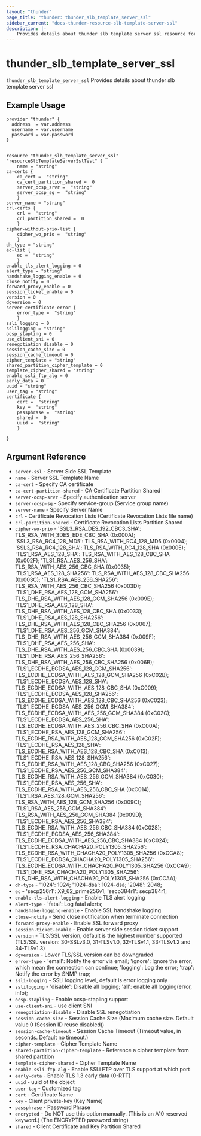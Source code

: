 ```yaml
---
layout: "thunder"
page_title: "thunder: thunder_slb_template_server_ssl"
sidebar_current: "docs-thunder-resource-slb-template-server-ssl"
description: |-
    Provides details about thunder slb template server ssl resource for A10
---
```


# thunder\_slb\_template\_server\_ssl

`thunder_slb_template_server_ssl` Provides details about thunder slb template server ssl
## Example Usage


```hcl
provider "thunder" {
  address  = var.address
  username = var.username
  password = var.password
}


resource "thunder_slb_template_server_ssl" "resourceSlbTemplateServerSslTest" {
	name = "string"
ca-certs {   
	ca_cert =  "string" 
	ca_cert_partition_shared =  0 
	server_ocsp_srvr =  "string" 
	server_ocsp_sg =  "string" 
	}
server_name = "string"
crl-certs {   
	crl =  "string" 
	crl_partition_shared =  0 
	}
cipher-without-prio-list {   
	cipher_wo_prio =  "string" 
	}
dh_type = "string"
ec-list {   
	ec =  "string" 
	}
enable_tls_alert_logging = 0
alert_type = "string"
handshake_logging_enable = 0
close_notify = 0
forward_proxy_enable = 0
session_ticket_enable = 0
version = 0
dgversion = 0
server-certificate-error {   
	error_type =  "string" 
	}
ssli_logging = 0
sslilogging = "string"
ocsp_stapling = 0
use_client_sni = 0
renegotiation_disable = 0
session_cache_size = 0
session_cache_timeout = 0
cipher_template = "string"
shared_partition_cipher_template = 0
template_cipher_shared = "string"
enable_ssli_ftp_alg = 0
early_data = 0
uuid = "string"
user_tag = "string"
certificate {  
 	cert =  "string" 
	key =  "string" 
	passphrase =  "string" 
	shared =  0 
	uuid =  "string" 
	}
 
}

```

## Argument Reference

* `server-ssl` - Server Side SSL Template
* `name` - Server SSL Template Name
* `ca-cert` - Specify CA certificate
* `ca-cert-partition-shared` - CA Certificate Partition Shared
* `server-ocsp-srvr` - Specify authentication server
* `server-ocsp-sg` - Specify service-group (Service group name)
* `server-name` - Specify Server Name
* `crl` - Certificate Revocation Lists (Certificate Revocation Lists file name)
* `crl-partition-shared` - Certificate Revocation Lists Partition Shared
* `cipher-wo-prio` - 'SSL3_RSA_DES_192_CBC3_SHA': TLS_RSA_WITH_3DES_EDE_CBC_SHA (0x000A); 'SSL3_RSA_RC4_128_MD5': TLS_RSA_WITH_RC4_128_MD5 (0x0004); 'SSL3_RSA_RC4_128_SHA': TLS_RSA_WITH_RC4_128_SHA (0x0005); 'TLS1_RSA_AES_128_SHA': TLS_RSA_WITH_AES_128_CBC_SHA (0x002F); 'TLS1_RSA_AES_256_SHA': TLS_RSA_WITH_AES_256_CBC_SHA (0x0035); 'TLS1_RSA_AES_128_SHA256': TLS_RSA_WITH_AES_128_CBC_SHA256 (0x003C); 'TLS1_RSA_AES_256_SHA256': TLS_RSA_WITH_AES_256_CBC_SHA256 (0x003D); 'TLS1_DHE_RSA_AES_128_GCM_SHA256': TLS_DHE_RSA_WITH_AES_128_GCM_SHA256 (0x009E); 'TLS1_DHE_RSA_AES_128_SHA': TLS_DHE_RSA_WITH_AES_128_CBC_SHA (0x0033); 'TLS1_DHE_RSA_AES_128_SHA256': TLS_DHE_RSA_WITH_AES_128_CBC_SHA256 (0x0067); 'TLS1_DHE_RSA_AES_256_GCM_SHA384': TLS_DHE_RSA_WITH_AES_256_GCM_SHA384 (0x009F); 'TLS1_DHE_RSA_AES_256_SHA': TLS_DHE_RSA_WITH_AES_256_CBC_SHA (0x0039); 'TLS1_DHE_RSA_AES_256_SHA256': TLS_DHE_RSA_WITH_AES_256_CBC_SHA256 (0x006B); 'TLS1_ECDHE_ECDSA_AES_128_GCM_SHA256': TLS_ECDHE_ECDSA_WITH_AES_128_GCM_SHA256 (0xC02B); 'TLS1_ECDHE_ECDSA_AES_128_SHA': TLS_ECDHE_ECDSA_WITH_AES_128_CBC_SHA (0xC009); 'TLS1_ECDHE_ECDSA_AES_128_SHA256': TLS_ECDHE_ECDSA_WITH_AES_128_CBC_SHA256 (0xC023); 'TLS1_ECDHE_ECDSA_AES_256_GCM_SHA384': TLS_ECDHE_ECDSA_WITH_AES_256_GCM_SHA384 (0xC02C); 'TLS1_ECDHE_ECDSA_AES_256_SHA': TLS_ECDHE_ECDSA_WITH_AES_256_CBC_SHA (0xC00A); 'TLS1_ECDHE_RSA_AES_128_GCM_SHA256': TLS_ECDHE_RSA_WITH_AES_128_GCM_SHA256 (0xC02F); 'TLS1_ECDHE_RSA_AES_128_SHA': TLS_ECDHE_RSA_WITH_AES_128_CBC_SHA (0xC013); 'TLS1_ECDHE_RSA_AES_128_SHA256': TLS_ECDHE_RSA_WITH_AES_128_CBC_SHA256 (0xC027); 'TLS1_ECDHE_RSA_AES_256_GCM_SHA384': TLS_ECDHE_RSA_WITH_AES_256_GCM_SHA384 (0xC030); 'TLS1_ECDHE_RSA_AES_256_SHA': TLS_ECDHE_RSA_WITH_AES_256_CBC_SHA (0xC014); 'TLS1_RSA_AES_128_GCM_SHA256': TLS_RSA_WITH_AES_128_GCM_SHA256 (0x009C); 'TLS1_RSA_AES_256_GCM_SHA384': TLS_RSA_WITH_AES_256_GCM_SHA384 (0x009D); 'TLS1_ECDHE_RSA_AES_256_SHA384': TLS_ECDHE_RSA_WITH_AES_256_CBC_SHA384 (0xC028); 'TLS1_ECDHE_ECDSA_AES_256_SHA384': TLS_ECDHE_ECDSA_WITH_AES_256_CBC_SHA384 (0xC024); 'TLS1_ECDHE_RSA_CHACHA20_POLY1305_SHA256': TLS_ECDHE_RSA_WITH_CHACHA20_POLY1305_SHA256 (0xCCA8); 'TLS1_ECDHE_ECDSA_CHACHA20_POLY1305_SHA256': TLS_ECDHE_ECDSA_WITH_CHACHA20_POLY1305_SHA256 (0xCCA9); 'TLS1_DHE_RSA_CHACHA20_POLY1305_SHA256': TLS_DHE_RSA_WITH_CHACHA20_POLY1305_SHA256 (0xCCAA);
* `dh-type` - '1024': 1024; '1024-dsa': 1024-dsa; '2048': 2048;
* `ec` - 'secp256r1': X9_62_prime256v1; 'secp384r1': secp384r1;
* `enable-tls-alert-logging` - Enable TLS alert logging
* `alert-type` - 'fatal': Log fatal alerts;
* `handshake-logging-enable` - Enable SSL handshake logging
* `close-notify` - Send close notification when terminate connection
* `forward-proxy-enable` - Enable SSL forward proxy
* `session-ticket-enable` - Enable server side session ticket support
* `version` - TLS/SSL version, default is the highest number supported (TLS/SSL version: 30-SSLv3.0, 31-TLSv1.0, 32-TLSv1.1, 33-TLSv1.2 and 34-TLSv1.3)
* `dgversion` - Lower TLS/SSL version can be downgraded
* `error-type` - 'email': Notify the error via email; 'ignore': Ignore the error, which mean the connection can continue; 'logging': Log the error; 'trap': Notify the error by SNMP trap;
* `ssli-logging` - SSLi logging level, default is error logging only
* `sslilogging` - 'disable': Disable all logging; 'all': enable all logging(error, info);
* `ocsp-stapling` - Enable ocsp-stapling support
* `use-client-sni` - use client SNI
* `renegotiation-disable` - Disable SSL renegotiation
* `session-cache-size` - Session Cache Size (Maximum cache size. Default value 0 (Session ID reuse disabled))
* `session-cache-timeout` - Session Cache Timeout (Timeout value, in seconds. Default no timeout.)
* `cipher-template` - Cipher Template Name
* `shared-partition-cipher-template` - Reference a cipher template from shared partition
* `template-cipher-shared` - Cipher Template Name
* `enable-ssli-ftp-alg` - Enable SSLi FTP over TLS support at which port
* `early-data` - Enable TLS 1.3 early data (0-RTT)
* `uuid` - uuid of the object
* `user-tag` - Customized tag
* `cert` - Certificate Name
* `key` - Client private-key (Key Name)
* `passphrase` - Password Phrase
* `encrypted` - Do NOT use this option manually. (This is an A10 reserved keyword.) (The ENCRYPTED password string)
* `shared` - Client Certificate and Key Partition Shared

